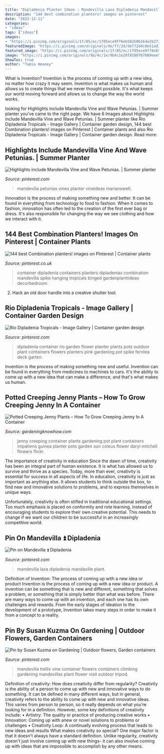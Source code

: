 ```yaml
---
title: "Dipladenia Planter Ideas : Mandevilla Laxa Dipladenia Mandaville Plant"
description: "144 best combination planters! images on pinterest"
date: "2022-12-11"
categories:
- "ideas"
tags: ["ideas"]
images:
- "https://i.pinimg.com/originals/1f/05/ec/1f05ece9ff6eb582b0b164e2b272a8c3.jpg"
featuredImage: "https://i.pinimg.com/originals/de/f7/2d/def72d4c0e51ad3680ff3bc6913b91e3.jpg"
featured_image: "https://i.pinimg.com/originals/1f/05/ec/1f05ece9ff6eb582b0b164e2b272a8c3.jpg"
image: "https://i.pinimg.com/originals/9b/4c/1e/9b4c1e20f8580707609eee5abde1a120.jpg"
ShowToc: true
author: "Tamia Heaney"
---
```



What is Invention?
Invention is the process of coming up with a new idea, no matter how crazy it may seem. Invention is what makes us human and allows us to create things that we never thought possible. It's what keeps our world moving forward and allows us to change the way the world works.

	

		
looking for Highlights include Mandevilla Vine and Wave Petunias. | Summer planter you've came to the right page. We have 6 Images about Highlights include Mandevilla Vine and Wave Petunias. | Summer planter like Rio Dipladenia Tropicals - Image Gallery | Container garden design, 144 best Combination planters! images on Pinterest | Container plants and also Rio Dipladenia Tropicals - Image Gallery | Container garden design. Read more:
		
    
## Highlights Include Mandevilla Vine And Wave Petunias. | Summer Planter

<img loading=lazy src="https://i.pinimg.com/originals/9b/4c/1e/9b4c1e20f8580707609eee5abde1a120.jpg" onerror="this.onerror=null;this.src='https://tse4.mm.bing.net/th?id=OIP.G0aBLRTTyxrzdqbV0O7HVgHaKh&amp;pid=15.1';" alt="Highlights include Mandevilla Vine and Wave Petunias. | Summer planter">

_Source: pinterest.com_

>mandevilla petunias vines planter vineideas marianswelt. 

	

Innovation is the process of making something new and better. It can be found in everything from technology to food to fashion. When it comes to fashion, innovation has often led to the creation of the first ever bag or dress. It's also responsible for changing the way we see clothing and how we interact with it.

    
## 144 Best Combination Planters! Images On Pinterest | Container Plants

<img loading=lazy src="https://i.pinimg.com/736x/de/f7/2d/def72d4c0e51ad3680ff3bc6913b91e3--garden-container-plant-containers.jpg" onerror="this.onerror=null;this.src='https://tse4.mm.bing.net/th?id=OIP.XNCTxY43gcQuuBE7Z4LCDQHaKJ&amp;pid=15.1';" alt="144 best Combination planters! images on Pinterest | Container plants">

_Source: pinterest.co.uk_

>container dipladenia containers planters dipladenias combination mandevilla spike hanging tropicals binged gardenplantiideas decorbedroom. 

	

2. Hack an old door handle into a creative shutter tool.

    
## Rio Dipladenia Tropicals - Image Gallery | Container Garden Design

<img loading=lazy src="https://i.pinimg.com/originals/de/f7/2d/def72d4c0e51ad3680ff3bc6913b91e3.jpg" onerror="this.onerror=null;this.src='https://tse3.mm.bing.net/th?id=OIP.VS7YMaszIBCv_RHiGAbz-wHaKJ&amp;pid=15.1';" alt="Rio Dipladenia Tropicals - Image Gallery | Container garden design">

_Source: pinterest.com_

>dipladenia container rio garden flower planter plants pots outdoor plant containers flowers planters pink gardening pot spike fernlea deck garten. 

	

Invention is the process of making something new and useful. Invention can be found in everything from medicines to machines to cars. It's the ability to come up with a new idea that can make a difference, and that's what makes us human.

    
## Potted Creeping Jenny Plants – How To Grow Creeping Jenny In A Container

<img loading=lazy src="https://www.gardeningknowhow.com/wp-content/uploads/2018/09/creeping-jenny.jpg" onerror="this.onerror=null;this.src='https://tse3.mm.bing.net/th?id=OIP.RvifsCO-2NYaaFyUalbcCgHaFj&amp;pid=15.1';" alt="Potted Creeping Jenny Plants – How To Grow Creeping Jenny In A Container">

_Source: gardeningknowhow.com_

>jenny creeping container plants gardening pot plant containers impatiens guinea planter pots garden sun coleus flower daryl mitchell flowers flickr. 

	

The importance of creativity in education
Since the dawn of time, creativity has been an integral part of human existence. It is what has allowed us to survive and thrive as a species. Today, more than ever, creativity is essential for success in all aspects of life.
In education, creativity is just as important as anything else. It allows students to think outside the box, to find new and innovative solutions to problems, and to express themselves in unique ways.

Unfortunately, creativity is often stifled in traditional educational settings. Too much emphasis is placed on conformity and rote learning, instead of encouraging students to explore their own creative potential. This needs to change if we want our children to be successful in an increasingly competitive world.

    
## Pin On Mandevilla ⏫ Dipladenia

<img loading=lazy src="https://i.pinimg.com/originals/ec/46/c4/ec46c4e481cdcccac445aced4568014a.jpg" onerror="this.onerror=null;this.src='https://tse1.mm.bing.net/th?id=OIP.ItwKQau-BKIFVd_UTUKtXQHaJ4&amp;pid=15.1';" alt="Pin on Mandevilla ⏫ Dipladenia">

_Source: pinterest.com_

>mandevilla laxa dipladenia mandaville plant. 

	

Definition of Invention: The process of coming up with a new idea or product
Invention is the process of coming up with a new idea or product. A invention can be something that is new and different, something that solves a problem, or something that is simply better than what was before. There are many ways to come up with an invention, and each one has its own challenges and rewards. From the early stages of ideation to the development of a prototype, Invention takes many steps in order to make it from a concept to a reality.

    
## Pin By Susan Kuzma On Gardening | Outdoor Flowers, Garden Containers

<img loading=lazy src="https://i.pinimg.com/originals/1f/05/ec/1f05ece9ff6eb582b0b164e2b272a8c3.jpg" onerror="this.onerror=null;this.src='https://tse3.mm.bing.net/th?id=OIP.ulwOeLJBKQlbormnNCEv7QHaJ1&amp;pid=15.1';" alt="Pin by Susan Kuzma on Gardening | Outdoor flowers, Garden containers">

_Source: pinterest.com_

>mandevilla trellis vine container flowers containers climbing gardening mandevillas plant flower visit outdoor tripod. 

	

Definition of creativity: How does creativity differ from regularity?
Creativity is the ability of a person to come up with new and innovative ways to do something. It can be defined in many different ways, but in general, creativity refers to the ability to come up with new and innovative ideas. This varies from person to person, so it really depends on what you're looking for in a definition. However, some key definitions of creativity include: • Artistry: The quality or practice of producing creative works • Innovation: Coming up with anew or novel solutions to problems or challenges • Creativity Loop: A continually evolving process that leads to new ideas and results 
What makes creativity so special? One major factor is that it doesn't always have a standard definition. Unlike regularity, creativity doesn't just involve coming up with new things- it can also involve coming up with ideas that are impossible to accomplish by any other means.


